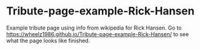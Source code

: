 # Tribute-page-example-Rick-Hansen
Example tribute page using info from wikipedia for Rick Hansen.
Go to https://wheelz1986.github.io/Tribute-page-example-Rick-Hansen/ to see what the page looks like finished.
